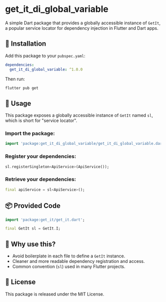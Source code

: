 # get_it_di_global_variable

A simple Dart package that provides a globally accessible instance of `GetIt`, a popular service locator for dependency injection in Flutter and Dart apps.

## 🔧 Installation

Add this package to your `pubspec.yaml`:

```yaml
dependencies:
  get_it_di_global_variable: ^1.0.0
```

Then run:

```bash
flutter pub get
```

## 🚀 Usage

This package exposes a globally accessible instance of `GetIt` named `sl`, which is short for "service locator".

### Import the package:

```dart
import 'package:get_it_di_global_variable/get_it_di_global_variable.dart';
```

### Register your dependencies:

```dart
sl.registerSingleton<ApiService>(ApiService());
```

### Retrieve your dependencies:

```dart
final apiService = sl<ApiService>();
```

## 📦 Provided Code

```dart
import 'package:get_it/get_it.dart';

final GetIt sl = GetIt.I;
```

## 🎯 Why use this?

- Avoid boilerplate in each file to define a `GetIt` instance.
- Cleaner and more readable dependency registration and access.
- Common convention (`sl`) used in many Flutter projects.

## 📝 License

This package is released under the MIT License.

